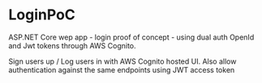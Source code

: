 # LoginPoC
ASP.NET Core wep app - login proof of concept - using dual auth OpenId and Jwt tokens through AWS Cognito.


Sign users up / Log users in with AWS Cognito hosted UI.
Also allow authentication against the same endpoints using JWT access token 

